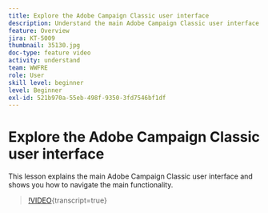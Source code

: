 ```yaml
---
title: Explore the Adobe Campaign Classic user interface
description: Understand the main Adobe Campaign Classic user interface and shows you how to navigate the main functionality.
feature: Overview
jira: KT-5009
thumbnail: 35130.jpg
doc-type: feature video
activity: understand
team: WWFRE
role: User
skill level: beginner
level: Beginner
exl-id: 521b970a-55eb-498f-9350-3fd7546bf1df
---
```

# Explore the Adobe Campaign Classic user interface

This lesson explains the main Adobe Campaign Classic user interface and shows you how to navigate the main functionality.

>[!VIDEO](https://video.tv.adobe.com/v/35130?quality=12&learn=on){transcript=true}
